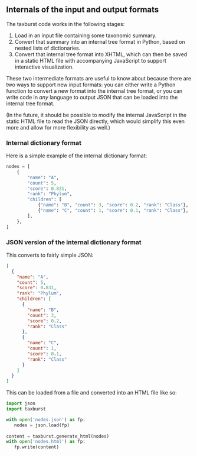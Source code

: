 ## Internals of the input and output formats

The taxburst code works in the following stages:

1. Load in an input file containing some taxonomic summary.
2. Convert that summary into an internal tree format in Python, based on nested lists of dictionaries.
3. Convert that internal tree format into XHTML, which can then be saved in a static HTML file with accompanying JavaScript to support interactive visualization.

These two intermediate formats are useful to know about because there
are two ways to support new input formats: you can either write a
Python function to convert a new format into the internal tree format,
or you can write code in _any_ language to output JSON that can be
loaded into the internal tree format.

(In the future, it should be possible to modify the internal JavaScript in
the static HTML file to read the JSON directly, which would simplify this
even more and allow for more flexibility as well.)

### Internal dictionary format

Here is a simple example of the internal dictionary format:

```python
nodes = [
    {
        "name": "A",
        "count": 5,
        "score": 0.831,
        "rank": "Phylum",
        "children": [
            {"name": "B", "count": 3, "score": 0.2, "rank": "Class"},
            {"name": "C", "count": 1, "score": 0.1, "rank": "Class"},
        ],
    },
]
```


### JSON version of the internal dictionary format

This converts to fairly simple JSON:
```json
[
  {
    "name": "A",
    "count": 5,
    "score": 0.831,
    "rank": "Phylum",
    "children": [
      {
        "name": "B",
        "count": 3,
        "score": 0.2,
        "rank": "Class"
      },
      {
        "name": "C",
        "count": 1,
        "score": 0.1,
        "rank": "Class"
      }
    ]
  }
]
```

This can be loaded from a file and converted into an HTML file like so:
```python
import json
import taxburst

with open('nodes.json') as fp:
   nodes = json.load(fp)
   
content = taxburst.generate_html(nodes)
with open('nodes.html') as fp:
   fp.write(content)
```
